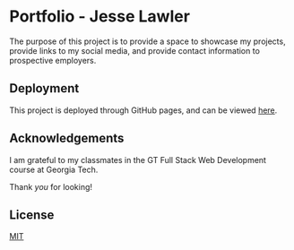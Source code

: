 # Portfolio - Jesse Lawler

The purpose of this project is to provide a space to showcase my projects, provide links to my social media, and provide contact information to prospective employers.

## Deployment

This project is deployed through GitHub pages, and can be viewed [here](https://jddlwlr.github.io/Jesse-Lawler-Portfolio-JSX/).

## Acknowledgements

I am grateful to my classmates in the GT Full Stack Web Development course at Georgia Tech.

Thank _you_ for looking!

## License

[MIT](https://choosealicense.com/licenses/mit/)
